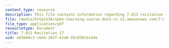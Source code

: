 ```yaml
---
content_type: resource
description: This file contains information regarding 7.013 recitation 17.
file: /media/https%3A/open-learning-course-data-rc.s3.amazonaws.com/7-013-introductory-biology-spring-2013/a03e04c3c6e5163fe2a655c858cbcb4e_MIT7_013S12_Recitation_17.pdf
file_type: application/pdf
resourcetype: Document
title: 7.013 Recitation 17
uid: a03e04c3-c6e5-163f-e2a6-55c858cbcb4e
---
```

